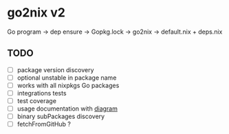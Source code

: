 # go2nix v2

Go program -> dep ensure -> Gopkg.lock -> go2nix -> default.nix + deps.nix

## TODO

* [ ] package version discovery
* [ ] optional unstable in package name
* [ ] works with all nixpkgs Go packages
* [ ] integrations tests
* [ ] test coverage
* [ ] usage documentation with [diagram](https://github.com/golang/dep/#usage)
* [ ] binary subPackages discovery
* [ ] fetchFromGitHub ?
